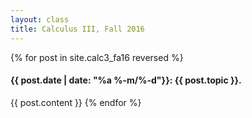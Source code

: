 ```yaml
---
layout: class
title: Calculus III, Fall 2016
---
```



{% for post in site.calc3_fa16 reversed %}
#### {{ post.date | date: "%a %-m/%-d"}}: {{ post.topic }}.
{{ post.content }}
{% endfor %}
